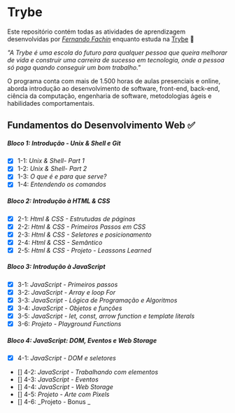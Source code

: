 # Trybe

Este repositório contém todas as atividades de aprendizagem desenvolvidas por _[Fernando Fachin](https://github.com/ferfachin)_ enquanto estuda na [Trybe](https://www.betrybe.com/) :rocket:

_"A Trybe é uma escola do futuro para qualquer pessoa que queira melhorar de vida e construir uma carreira de sucesso em tecnologia, onde a pessoa só paga quando conseguir um bom trabalho."_

O programa conta com mais de 1.500 horas de aulas presenciais e online, aborda introdução ao desenvolvimento de software, front-end, back-end, ciência da computação, engenharia de software, metodologias ágeis e habilidades comportamentais.

## Fundamentos do Desenvolvimento Web :white_check_mark:

##### Bloco 1: Introdução - Unix & Shell e Git

- [x] 1-1: _Unix & Shell- Part 1_
- [x] 1-2: _Unix & Shell- Part 2_
- [x] 1-3: _O que é e para que serve?_
- [x] 1-4: _Entendendo os comandos_

##### Bloco 2: Introdução à HTML & CSS

- [x] 2-1: _Html & CSS - Estrutudas de páginas_
- [x] 2-2: _Html & CSS - Primeiros Passos em CSS_
- [x] 2-3: _Html & CSS - Seletores e posicionamento_
- [x] 2-4: _Html & CSS - Semântico_
- [x] 2-5: _Html & CSS - Projeto - Leassons Learned_

##### Bloco 3: Introdução à JavaScript

- [x] 3-1: _JavaScript - Primeiros passos_
- [x] 3-2: _JavaScript - Array e loop For_
- [x] 3-3: _JavaScript - Lógica de Programação e Algoritmos_
- [x] 3-4: _JavaScript - Objetos e funções_
- [x] 3-5: _JavaScript - let, const, arrow function e template literals_
- [x] 3-6: _Projeto - Playground Functions_

##### Bloco 4: JavaScript: DOM, Eventos e Web Storage

- [x] 4-1: _JavaScript - DOM e seletores_
- [] 4-2: _JavaScript - Trabalhando com elementos_
- [] 4-3: _JavaScript - Eventos_
- [] 4-4: _JavaScript - Web Storage_
- [] 4-5: _Projeto    -    Arte com Pixels_
- [] 4-6: _Projeto    -    Bonus _



